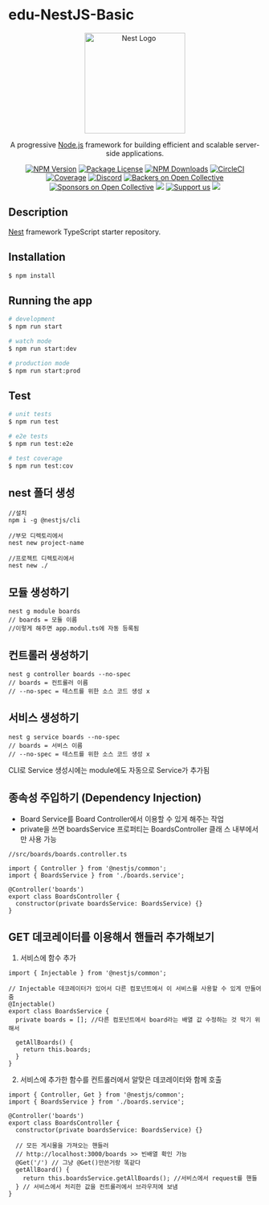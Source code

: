 # edu-NestJS-Basic

<p align="center">
  <a href="http://nestjs.com/" target="blank"><img src="https://nestjs.com/img/logo-small.svg" width="200" alt="Nest Logo" /></a>
</p>

[circleci-image]: https://img.shields.io/circleci/build/github/nestjs/nest/master?token=abc123def456
[circleci-url]: https://circleci.com/gh/nestjs/nest

  <p align="center">A progressive <a href="http://nodejs.org" target="_blank">Node.js</a> framework for building efficient and scalable server-side applications.</p>
    <p align="center">
<a href="https://www.npmjs.com/~nestjscore" target="_blank"><img src="https://img.shields.io/npm/v/@nestjs/core.svg" alt="NPM Version" /></a>
<a href="https://www.npmjs.com/~nestjscore" target="_blank"><img src="https://img.shields.io/npm/l/@nestjs/core.svg" alt="Package License" /></a>
<a href="https://www.npmjs.com/~nestjscore" target="_blank"><img src="https://img.shields.io/npm/dm/@nestjs/common.svg" alt="NPM Downloads" /></a>
<a href="https://circleci.com/gh/nestjs/nest" target="_blank"><img src="https://img.shields.io/circleci/build/github/nestjs/nest/master" alt="CircleCI" /></a>
<a href="https://coveralls.io/github/nestjs/nest?branch=master" target="_blank"><img src="https://coveralls.io/repos/github/nestjs/nest/badge.svg?branch=master#9" alt="Coverage" /></a>
<a href="https://discord.gg/G7Qnnhy" target="_blank"><img src="https://img.shields.io/badge/discord-online-brightgreen.svg" alt="Discord"/></a>
<a href="https://opencollective.com/nest#backer" target="_blank"><img src="https://opencollective.com/nest/backers/badge.svg" alt="Backers on Open Collective" /></a>
<a href="https://opencollective.com/nest#sponsor" target="_blank"><img src="https://opencollective.com/nest/sponsors/badge.svg" alt="Sponsors on Open Collective" /></a>
  <a href="https://paypal.me/kamilmysliwiec" target="_blank"><img src="https://img.shields.io/badge/Donate-PayPal-ff3f59.svg"/></a>
    <a href="https://opencollective.com/nest#sponsor"  target="_blank"><img src="https://img.shields.io/badge/Support%20us-Open%20Collective-41B883.svg" alt="Support us"></a>
  <a href="https://twitter.com/nestframework" target="_blank"><img src="https://img.shields.io/twitter/follow/nestframework.svg?style=social&label=Follow"></a>
</p>
  <!--[![Backers on Open Collective](https://opencollective.com/nest/backers/badge.svg)](https://opencollective.com/nest#backer)
  [![Sponsors on Open Collective](https://opencollective.com/nest/sponsors/badge.svg)](https://opencollective.com/nest#sponsor)-->

## Description

[Nest](https://github.com/nestjs/nest) framework TypeScript starter repository.

## Installation

```bash
$ npm install
```

## Running the app

```bash
# development
$ npm run start

# watch mode
$ npm run start:dev

# production mode
$ npm run start:prod
```

## Test

```bash
# unit tests
$ npm run test

# e2e tests
$ npm run test:e2e

# test coverage
$ npm run test:cov
```

## nest 폴더 생성

```
//설치
npm i -g @nestjs/cli

//부모 디렉토리에서
nest new project-name

//프로젝트 디렉토리에서
nest new ./

```

## 모듈 생성하기

```
nest g module boards
// boards = 모듈 이름
//이렇게 해주면 app.modul.ts에 자동 등록됨
```

## 컨트롤러 생성하기

```
nest g controller boards --no-spec
// boards = 컨트롤러 이름
// --no-spec = 테스트를 위한 소스 코드 생성 x
```

## 서비스 생성하기

```
nest g service boards --no-spec
// boards = 서비스 이름
// --no-spec = 테스트를 위한 소스 코드 생성 x
```

CLI로 Service 생성시에는 module에도 자동으로 Service가 추가됨

## 종속성 주입하기 (Dependency Injection)

- Board Service를 Board Controller에서 이용할 수 있게 해주는 작업
- private을 쓰면 boardsService 프로퍼티는 BoardsController 클래 스 내부에서만 사용 가능

```
//src/boards/boards.controller.ts

import { Controller } from '@nestjs/common';
import { BoardsService } from './boards.service';

@Controller('boards')
export class BoardsController {
  constructor(private boardsService: BoardsService) {}
}

```

## GET 데코레이터를 이용해서 핸들러 추가해보기

1. 서비스에 함수 추가

```
import { Injectable } from '@nestjs/common';

// Injectable 데코레이터가 있어서 다른 컴포넌트에서 이 서비스를 사용할 수 있게 만들어줌
@Injectable()
export class BoardsService {
  private boards = []; //다른 컴포넌트에서 board라는 배열 값 수정하는 것 막기 위해서

  getAllBoards() {
    return this.boards;
  }
}
```

2. 서비스에 추가한 함수를 컨트롤러에서 알맞은 데코레이터와 함께 호출

```
import { Controller, Get } from '@nestjs/common';
import { BoardsService } from './boards.service';

@Controller('boards')
export class BoardsController {
  constructor(private boardsService: BoardsService) {}

  // 모든 게시물을 가져오는 핸들러
  // http://localhost:3000/boards >> 빈배열 확인 가능
  @Get('/') // 그냥 @Get()만쓴거랑 똑같다
  getAllBoard() {
    return this.boardsService.getAllBoards(); //서비스에서 request를 핸들
  } // 서비스에서 처리한 값을 컨트롤러에서 브라우저에 보냄
}
```
